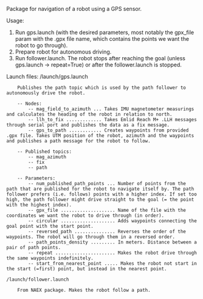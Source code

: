 Package for navigation of a robot using a GPS sensor.

Usage:
1. Run gps.launch (with the desired parameters, most notably the gpx_file param with the .gpx file name, which contains the points we want the robot to go through).
2. Prepare robot for autonomous driving.
3. Run follower.launch. The robot stops after reaching the goal (unless gps.launch -> repeat=True) or after the follower.launch is stopped.

Launch files:
    /launch/gps.launch

        Publishes the path topic which is used by the path follower to autonomously drive the robot.

        -- Nodes:
            -- mag_field_to_azimuth ... Takes IMU magnetometer measurings and calculates the heading of the robot in relation to north.
            -- llh_to_fix ............. Takes Emlid Reach M+ .LLH messages through serial port and publishes the data as a fix message.
            -- gps_to_path ............ Creates waypoints from provided .gpx file. Takes UTM position of the robot, azimuth and the waypoints and publishes a path message for the robot to follow.

        -- Published topics:
            -- mag_azimuth 
            -- fix 
            -- path 
        
        -- Parameters:
            -- num_published_path_points ... Number of points from the path that are published for the robot to navigate itself by. The path follower prefers (i.e. follows) points with a higher index. If set too high, the path follower might drive straight to the goal (= the point with the highest index).
            -- gpx_file .................... Name of the file with the coordinates we want the robot to drive through (in order).
            -- circular .................... Adds waypoints connecting the goal point with the start point.
            -- reversed_path ............... Reverses the order of the waypoints. The robot will go through them in a reversed order.
            -- path_points_density ......... In meters. Distance between a pair of path points.
            -- repeat ...................... Makes the robot drive through the same waypoints indefinitely.
            -- start_from_nearest_point ..... Makes the robot not start in the start (=first) point, but instead in the nearest point.

    /launch/follower.launch
        
        From NAEX package. Makes the robot follow a path.

